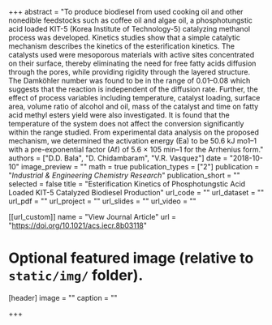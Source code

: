 +++
abstract = "To produce biodiesel from used cooking oil and other nonedible feedstocks such as coffee oil and algae oil, a phosphotungstic acid loaded KIT-5 (Korea Institute of Technology-5) catalyzing methanol process was developed. Kinetics studies show that a simple catalytic mechanism describes the kinetics of the esterification kinetics. The catalysts used were mesoporous materials with active sites concentrated on their surface, thereby eliminating the need for free fatty acids diffusion through the pores, while providing rigidity through the layered structure. The Damköhler number was found to be in the range of 0.01–0.08 which suggests that the reaction is independent of the diffusion rate. Further, the effect of process variables including temperature, catalyst loading, surface area, volume ratio of alcohol and oil, mass of the catalyst and time on fatty acid methyl esters yield were also investigated. It is found that the temperature of the system does not affect the conversion significantly within the range studied. From experimental data analysis on the proposed mechanism, we determined the activation energy (Ea) to be 50.6 kJ mo1–1 with a pre-exponential factor (Af) of 5.6 × 105 min–1 for the Arrhenius form."
authors = ["D.D. Bala", "D. Chidambaram", "V.R. Vasquez"]
date = "2018-10-10"
image_preview = ""
math = true
publication_types = ["2"]
publication = "*Industrial & Engineering Chemistry Research*"
publication_short = ""
selected = false
title = "Esterification Kinetics of Phosphotungstic Acid Loaded KIT-5 Catalyzed Biodiesel Production"
url_code = ""
url_dataset = ""
url_pdf = ""
url_project = ""
url_slides = ""
url_video = ""

[[url_custom]]
name = "View Journal Article"
url = "https://doi.org/10.1021/acs.iecr.8b03118"

# Optional featured image (relative to `static/img/` folder).
[header]
image = ""
caption = ""

+++
